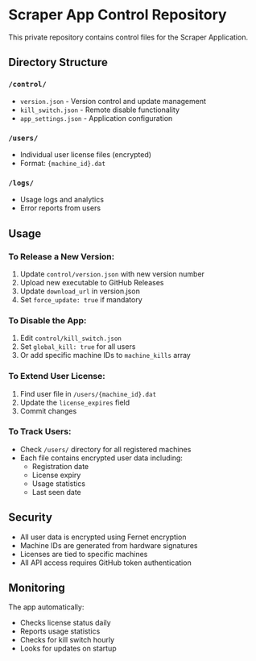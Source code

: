 # Scraper App Control Repository

This private repository contains control files for the Scraper Application.

## Directory Structure

### `/control/`
- `version.json` - Version control and update management
- `kill_switch.json` - Remote disable functionality
- `app_settings.json` - Application configuration

### `/users/`
- Individual user license files (encrypted)
- Format: `{machine_id}.dat`

### `/logs/`
- Usage logs and analytics
- Error reports from users

## Usage

### To Release a New Version:
1. Update `control/version.json` with new version number
2. Upload new executable to GitHub Releases
3. Update `download_url` in version.json
4. Set `force_update: true` if mandatory

### To Disable the App:
1. Edit `control/kill_switch.json`
2. Set `global_kill: true` for all users
3. Or add specific machine IDs to `machine_kills` array

### To Extend User License:
1. Find user file in `/users/{machine_id}.dat`
2. Update the `license_expires` field
3. Commit changes

### To Track Users:
- Check `/users/` directory for all registered machines
- Each file contains encrypted user data including:
  - Registration date
  - License expiry
  - Usage statistics
  - Last seen date

## Security

- All user data is encrypted using Fernet encryption
- Machine IDs are generated from hardware signatures
- Licenses are tied to specific machines
- All API access requires GitHub token authentication

## Monitoring

The app automatically:
- Checks license status daily
- Reports usage statistics
- Checks for kill switch hourly
- Looks for updates on startup
